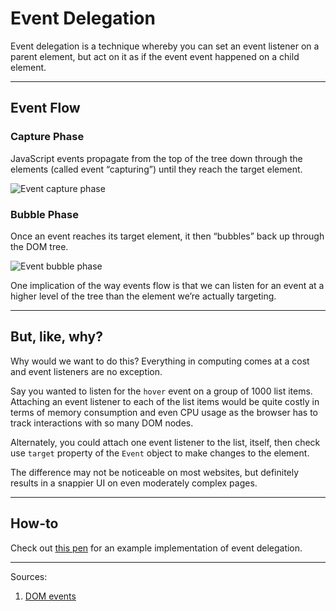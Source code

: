 # Event Delegation

Event delegation is a technique whereby you can set an event listener on a parent element, but act on it as if the event event happened on a child element.

------

## Event Flow

### Capture Phase

JavaScript events propagate from the top of the tree down through the elements (called event “capturing”) until they reach the target element.

![Event capture phase](https://github.com/segdeha/pdxcodeguild/blob/master/3.%20JavaScript/assets/event-flow-capture.png?raw=true)

### Bubble Phase

Once an event reaches its target element, it then “bubbles” back up through the DOM tree.

![Event bubble phase](https://raw.githubusercontent.com/segdeha/pdxcodeguild/master/3.%20JavaScript/assets/event-flow-bubble.png?raw=true)

One implication of the way events flow is that we can listen for an event at a higher level of the tree than the element we’re actually targeting.

------

## But, like, why?

Why would we want to do this? Everything in computing comes at a cost and event listeners are no exception.

Say you wanted to listen for the `hover` event on a group of 1000 list items. Attaching an event listener to each of the list items would be quite costly in terms of memory consumption and even CPU usage as the browser has to track interactions with so many DOM nodes.

Alternately, you could attach one event listener to the list, itself, then check use `target` property of the `Event` object to make changes to the element.

The difference may not be noticeable on most websites, but definitely results in a snappier UI on even moderately complex pages.

------

## How-to

Check out [this pen](http://codepen.io/segdeha/pen/aZZzjr) for an example implementation of event delegation. 

------

Sources:

1. [DOM events](https://en.wikipedia.org/wiki/DOM_events)
